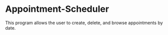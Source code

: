 # Appointment-Scheduler

This program allows the user to create, delete, and browse appointments by date.
